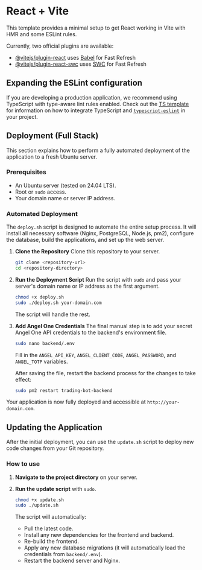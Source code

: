# React + Vite

This template provides a minimal setup to get React working in Vite with HMR and some ESLint rules.

Currently, two official plugins are available:

- [@vitejs/plugin-react](https://github.com/vitejs/vite-plugin-react/blob/main/packages/plugin-react) uses [Babel](https://babeljs.io/) for Fast Refresh
- [@vitejs/plugin-react-swc](https://github.com/vitejs/vite-plugin-react/blob/main/packages/plugin-react-swc) uses [SWC](https://swc.rs/) for Fast Refresh

## Expanding the ESLint configuration

If you are developing a production application, we recommend using TypeScript with type-aware lint rules enabled. Check out the [TS template](https://github.com/vitejs/vite/tree/main/packages/create-vite/template-react-ts) for information on how to integrate TypeScript and [`typescript-eslint`](https://typescript-eslint.io) in your project.

## Deployment (Full Stack)

This section explains how to perform a fully automated deployment of the application to a fresh Ubuntu server.

### Prerequisites

-   An Ubuntu server (tested on 24.04 LTS).
-   Root or `sudo` access.
-   Your domain name or server IP address.

### Automated Deployment

The `deploy.sh` script is designed to automate the entire setup process. It will install all necessary software (Nginx, PostgreSQL, Node.js, pm2), configure the database, build the applications, and set up the web server.

1.  **Clone the Repository**
    Clone this repository to your server.
    ```bash
    git clone <repository-url>
    cd <repository-directory>
    ```

2.  **Run the Deployment Script**
    Run the script with `sudo` and pass your server's domain name or IP address as the first argument.

    ```bash
    chmod +x deploy.sh
    sudo ./deploy.sh your-domain.com
    ```

    The script will handle the rest.

3.  **Add Angel One Credentials**
    The final manual step is to add your secret Angel One API credentials to the backend's environment file.

    ```bash
    sudo nano backend/.env
    ```
    Fill in the `ANGEL_API_KEY`, `ANGEL_CLIENT_CODE`, `ANGEL_PASSWORD`, and `ANGEL_TOTP` variables.

    After saving the file, restart the backend process for the changes to take effect:
    ```bash
    sudo pm2 restart trading-bot-backend
    ```

Your application is now fully deployed and accessible at `http://your-domain.com`.

## Updating the Application

After the initial deployment, you can use the `update.sh` script to deploy new code changes from your Git repository.

### How to use

1.  **Navigate to the project directory** on your server.

2.  **Run the update script** with `sudo`.

    ```bash
    chmod +x update.sh
    sudo ./update.sh
    ```

    The script will automatically:
    -   Pull the latest code.
    -   Install any new dependencies for the frontend and backend.
    -   Re-build the frontend.
    -   Apply any new database migrations (it will automatically load the credentials from `backend/.env`).
    -   Restart the backend server and Nginx.
